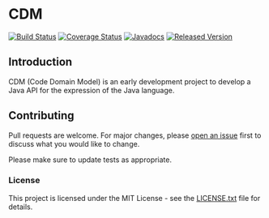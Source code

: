 # CDM

[![Build Status](https://travis-ci.org/openjax/cdm.svg?1)](https://travis-ci.org/openjax/cdm)
[![Coverage Status](https://coveralls.io/repos/github/openjax/cdm/badge.svg?1)](https://coveralls.io/github/openjax/cdm)
[![Javadocs](https://www.javadoc.io/badge/org.openjax/cdm.svg?1)](https://www.javadoc.io/doc/org.openjax/cdm)
[![Released Version](https://img.shields.io/maven-central/v/org.openjax/cdm.svg?1)](https://mvnrepository.com/artifact/org.openjax/cdm)

## Introduction

CDM (Code Domain Model) is an early development project to develop a Java API for the expression of the Java language.

## Contributing

Pull requests are welcome. For major changes, please [open an issue](../../issues) first to discuss what you would like to change.

Please make sure to update tests as appropriate.

### License

This project is licensed under the MIT License - see the [LICENSE.txt](LICENSE.txt) file for details.